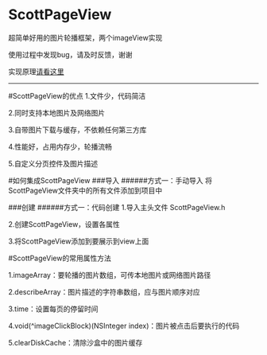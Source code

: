 # ScottPageView

超简单好用的图片轮播框架，两个imageView实现

使用过程中发现bug，请及时反馈，谢谢

实现原理[请看这里](http://lzascott.github.io/2016/04/10/%E4%B8%A4%E4%B8%AAimageView%E5%AE%9E%E7%8E%B0%E5%9B%BE%E7%89%87%E8%BD%AE%E6%92%AD/)

______

#ScottPageView的优点
1.文件少，代码简洁

2.同时支持本地图片及网络图片

3.自带图片下载与缓存，不依赖任何第三方库

4.性能好，占用内存少，轮播流畅

5.自定义分页控件及图片描述

#如何集成ScottPageView
###导入
######方式一：手动导入
将ScottPageView文件夹中的所有文件添加到项目中


###创建
######方式一：代码创建
1.导入主头文件 ScottPageView.h

2.创建ScottPageView，设置各属性

3.将ScottPageView添加到要展示到view上面

#ScottPageView的常用属性方法

1.imageArray：要轮播的图片数组，可传本地图片或网络图片路径

2.describeArray：图片描述的字符串数组，应与图片顺序对应

3.time：设置每页的停留时间

4.void(^imageClickBlock)(NSInteger index)：图片被点击后要执行的代码

5.clearDiskCache：清除沙盒中的图片缓存





